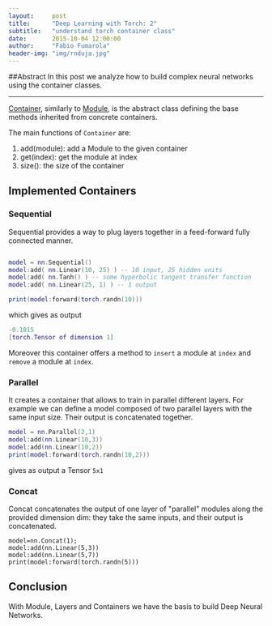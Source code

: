 ```yaml
---
layout:     post
title:      "Deep Learning with Torch: 2"
subtitle:   "understand torch container class"
date:       2015-10-04 12:00:00
author:     "Fabio Fumarola"
header-img: "img/rnduja.jpg"
---
```


##Abstract
In this post we analyze how to build complex neural networks using the container classes.

-------------------------------

[Container](https://github.com/torch/nn/blob/master/doc/containers.md#nn.Containers), similarly to [Module](https://github.com/torch/nn/blob/master/doc/module.md#nn.Module), is the abstract class defining the base methods inherited from concrete containers.

The main functions of `Container` are:

1. add(module): add a Module to the given container
2. get(index): get the module at index
3. size(): the size of the container

## Implemented Containers

### Sequential

Sequential provides a way to plug layers together in a feed-forward fully connected manner.

```lua

model = nn.Sequential()
model:add( nn.Linear(10, 25) ) -- 10 input, 25 hidden units
model:add( nn.Tanh() ) -- some hyperbolic tangent transfer function
model:add( nn.Linear(25, 1) ) -- 1 output

print(model:forward(torch.randn(10)))

```

which gives as output

```lua
-0.1815
[torch.Tensor of dimension 1]
```

Moreover this container offers a method to `insert` a module at `index` and `remove` a module at `index`.

### Parallel

It creates a container that allows to train in parallel different layers. For example we can define a model composed of two parallel layers with the same input size. Their output is concatenated together.

```lua
model = nn.Parallel(2,1)
model:add(nn.Linear(10,3))
model:add(nn.Linear(10,2))
print(model:forward(torch.randn(10,2)))
```

gives as output a Tensor `5x1`

### Concat

Concat concatenates the output of one layer of "parallel" modules along the provided dimension dim: they take the same inputs, and their output is concatenated.

```
model=nn.Concat(1);
model:add(nn.Linear(5,3))
model:add(nn.Linear(5,7))
print(model:forward(torch.randn(5)))
```

## Conclusion

With Module, Layers and Containers we have the basis to build Deep Neural Networks.

